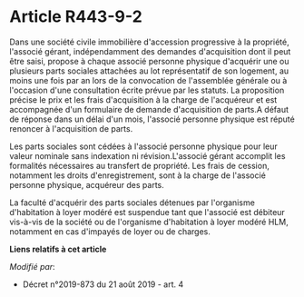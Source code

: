 # Article R443-9-2

Dans une société civile immobilière d'accession progressive à la propriété, l'associé gérant, indépendamment des demandes
d'acquisition dont il peut être saisi, propose à chaque associé personne physique d'acquérir une ou plusieurs parts sociales
attachées au lot représentatif de son logement, au moins une fois par an lors de la convocation de l'assemblée générale ou à
l'occasion d'une consultation écrite prévue par les statuts. La proposition précise le prix et les frais d'acquisition à la
charge de l'acquéreur et est accompagnée d'un formulaire de demande d'acquisition de parts.A défaut de réponse dans un délai
d'un mois, l'associé personne physique est réputé renoncer à l'acquisition de parts. 

Les parts sociales sont cédées à l'associé personne physique pour leur valeur nominale sans indexation ni révision.L'associé
gérant accomplit les formalités nécessaires au transfert de propriété. Les frais de cession, notamment les droits
d'enregistrement, sont à la charge de l'associé personne physique, acquéreur des parts. 

La faculté d'acquérir des parts sociales détenues par l'organisme d'habitation à loyer modéré est suspendue tant que
l'associé est débiteur vis-à-vis de la société ou de l'organisme d'habitation à loyer modéré HLM, notamment en cas d'impayés
de loyer ou de charges.

**Liens relatifs à cet article**

_Modifié par_:

  - Décret n°2019-873 du 21 août 2019 - art. 4
